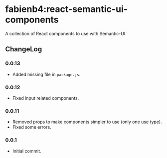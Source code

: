 fabienb4:react-semantic-ui-components
=========================

A collection of React components to use with Semantic-UI.

## ChangeLog

### 0.0.13

- Added missing file in `package.js`.

### 0.0.12

- Fixed input related components.

### 0.0.11

- Removed props to make components simpler to use (only one use type).
- Fixed some errors.

### 0.0.1

- Initial commit.
